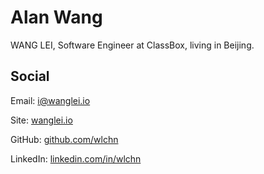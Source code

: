 Alan Wang
===============

WANG LEI, Software Engineer at ClassBox, living in Beijing.

## Social

Email: i@wanglei.io  

Site: [wanglei.io](http://wanglei.io)  

GitHub: [github.com/wlchn](http://github.com/wlchn)  

LinkedIn: [linkedin.com/in/wlchn](http://linkedin.com/in/wlchn)  

